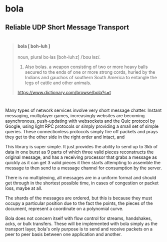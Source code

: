 # bola

## Reliable UDP Short Message Transport

>   #
>   #### **bola** [ boh-luh ]
>   
>  noun, plural bo·las [boh-luh z] /ˈboʊ ləz/.
>   
> 1. Also bolas. a weapon consisting of two or more heavy balls secured to the ends of one or more strong cords, hurled by the Indians and gauchos of southern South America to entangle the legs of cattle and other animals.
>   
>   https://www.dictionary.com/browse/bola?s=t
>   #

Many types of network services involve very short message chatter. Instant messaging, multiplayer games, increasingly websites are becoming asynchronous, push-updating with websockets and the Quic protocol by Google, using light RPC protocols or simply providing a small set of simple queries. These connectionless protocols simply fire off packets and prays they get to the other side in the right order and intact, and 

This library is super simple. It just provides the ability to send up to 3kb of data in one burst as 9 parts of which three valid pieces reconstructs the original message, and has a receiving processor that grabs a message as quickly as it can get 3 valid pieces it then starts attempting to assemble the message to then send to a message channel for consumption by the server.

There is no multiplexing, all messages are in a uniform format and should get through in the shortest possible time, in cases of congestion or packet loss, maybe at all.

The shards of the messages are ordered, but this is because they must occupy a particular position due to the fact the points, the pieces of the document, represent a coordinate on a polynomial curve. 

Bola does not concern itself with flow control for streams, handshakes, acks, or bulk transfers. These will be implemented with bola simply as the transport layer, bola's only purpose is to send and receive packets on a peer to peer basis between one application and another.